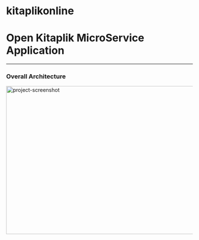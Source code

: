 # kitaplikonline
# Open Kitaplik MicroService Application

---
### Overall Architecture
<img src="https://r.resimlink.com/pVCgsK5oa6N.png" alt="project-screenshot" width="1920" height="400/">
